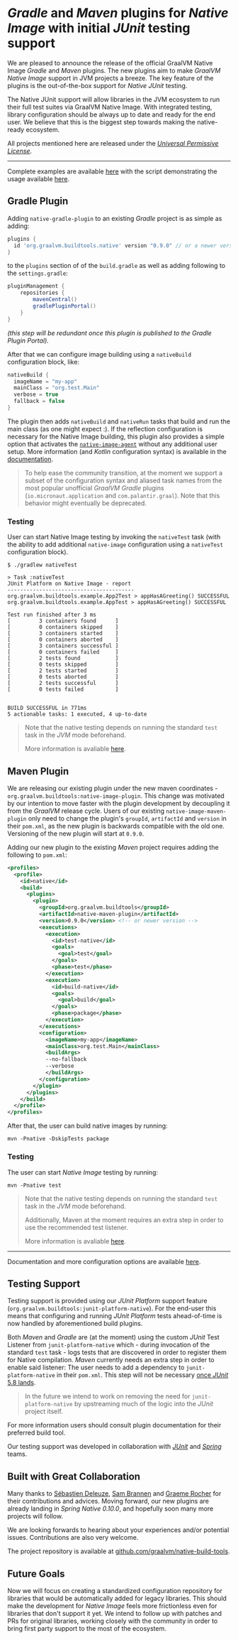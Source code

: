 # *Gradle* and *Maven* plugins for *Native Image* with initial *JUnit* testing support

We are pleased to announce the release of the official GraalVM Native Image *Gradle* and *Maven* plugins. The new plugins aim to make *GraalVM Native Image* support in JVM projects a breeze. The key feature of the plugins is the out-of-the-box support for *Native JUnit* testing.

The Native JUnit support will allow libraries in the JVM ecosystem to run their full test suites via GraalVM Native Image. With integrated testing, library configuration should be always up to date and ready for the end user. We believe that this is the biggest step towards making the native-ready ecosystem.

All projects mentioned here are released under the [*Universal Permissive License*](https://www.oracle.com/downloads/licenses/upl-license1.html).
___
Complete examples are available [here](https://github.com/graalvm/native-build-tools/blob/master/examples/README.md) with the script demonstrating the usage available [here](https://github.com/graalvm/native-build-tools/blob/master/common/scripts/testAll.sh).

## Gradle Plugin
Adding `native-gradle-plugin` to an existing *Gradle* project is as simple as adding:
```groovy
plugins {
  id 'org.graalvm.buildtools.native' version "0.9.0" // or a newer version
}
```
to the `plugins` section of of the `build.gradle` as well as adding following to the `settings.gradle`:
```groovy
pluginManagement {
	repositories {
		mavenCentral()
		gradlePluginPortal()
	}
}
```
*(this step will be redundant once this plugin is published to the Gradle Plugin Portal).*

After that we can configure image building using a `nativeBuild` configuration block, like:
```groovy
nativeBuild {
  imageName = "my-app"
  mainClass = "org.test.Main"
  verbose = true
  fallback = false
}
```
The plugin then adds `nativeBuild` and `nativeRun` tasks that build and run the main class (as one might expect :). If the reflection configuration is necessary for the Native Image building, this plugin also provides a simple option that activates the [`native-image-agent`](https://www.graalvm.org/reference-manual/native-image/BuildConfiguration/#assisted-configuration-of-native-image-builds) without any additional user setup. More information (and *Kotlin* configuration syntax) is available in the [documentation](https://github.com/graalvm/native-build-tools/blob/master/native-gradle-plugin/README.md).

> To help ease the community transition, at the moment we support a subset of the configuration syntax and aliased task names from the most popular unofficial *GraalVM* *Gradle* plugins (`io.micronaut.application` and `com.palantir.graal`). Note that this behavior might eventually be deprecated.

### Testing

User can start Native Image testing by invoking the `nativeTest` task (with the ability to add additional `native-image` configuration using a `nativeTest` configuration block).
```shell
$ ./gradlew nativeTest

> Task :nativeTest
JUnit Platform on Native Image - report
----------------------------------------
org.graalvm.buildtools.example.App2Test > appHasAGreeting() SUCCESSFUL
org.graalvm.buildtools.example.AppTest > appHasAGreeting() SUCCESSFUL

Test run finished after 3 ms
[         3 containers found      ]
[         0 containers skipped    ]
[         3 containers started    ]
[         0 containers aborted    ]
[         3 containers successful ]
[         0 containers failed     ]
[         2 tests found           ]
[         0 tests skipped         ]
[         2 tests started         ]
[         0 tests aborted         ]
[         2 tests successful      ]
[         0 tests failed          ]


BUILD SUCCESSFUL in 771ms
5 actionable tasks: 1 executed, 4 up-to-date
```
> Note that the native testing depends on running the standard `test` task in the *JVM* mode beforehand.
>
> More information is avaliable [here](#Testing-Support).

## Maven Plugin

We are releasing our existing plugin under the new maven coordinates - `org.graalvm.buildtools:native-image-plugin`. This change was motivated by our intention to move faster with the plugin development by decoupling it from the *GraalVM* release cycle. Users of our existing `native-image-maven-plugin` only need to change the plugin's `groupId`, `artifactId` and `version` in their `pom.xml`, as the new plugin is backwards compatible with the old one. Versioning of the new plugin will start at `0.9.0`.

Adding our new plugin to the existing *Maven* project requires adding the following to `pom.xml`:
```xml
<profiles>
  <profile>
    <id>native</id>
    <build>
      <plugins>
        <plugin>
          <groupId>org.graalvm.buildtools</groupId>
          <artifactId>native-maven-plugin</artifactId>
          <version>0.9.0</version> <!-- or newer version -->
          <executions>
            <execution>
              <id>test-native</id>
              <goals>
                <goal>test</goal>
              </goals>
              <phase>test</phase>
            </execution>
            <execution>
              <id>build-native</id>
              <goals>
                <goal>build</goal>
              </goals>
              <phase>package</phase>
            </execution>
          </executions>
          <configuration>
            <imageName>my-app</imageName>
            <mainClass>org.test.Main</mainClass>
            <buildArgs>
            --no-fallback
            --verbose
            </buildArgs>
          </configuration>
        </plugin>
      </plugins>
    </build>
  </profile>
</profiles>
```
After that, the user can build native images by running:
```shell
mvn -Pnative -DskipTests package
```
### Testing
The user can start *Native Image* testing by running:
```shell
mvn -Pnative test
```
> Note that the native testing depends on running the standard `test` task in the *JVM* mode beforehand.
>
> Additionally, Maven at the moment requires an extra step in order to use the recommended test listener.
>
> More information is avaliable [here](#Testing-support).
___

Documentation and more configuration options are available [here](https://github.com/graalvm/native-build-tools/blob/master/native-maven-plugin/README.md).

## Testing Support

Testing support is provided using our *JUnit Platform* support feature (`org.graalvm.buildtools:junit-platform-native`). For the end-user this means that configuring and running *JUnit Platform* tests ahead-of-time is now handled by aforementioned build plugins.

Both *Maven* and *Gradle* are (at the moment) using the custom *JUnit* Test Listener from `junit-platform-native` which - during invocation of the standard `test` task - logs tests that are discovered in order to register them for Native compilation. *Maven* currently needs an extra step in order to enable said listener: The user needs to add a dependency to `junit-platform-native` in their `pom.xml`. This step will not be necessary [once *JUnit* 5.8 lands](https://github.com/junit-team/junit5/issues/2619).
> In the future we intend to work on removing the need for `junit-platform-native` by upstreaming much of the logic into the *JUnit* project itself.

For more information users should consult plugin documentation for their preferred build tool.

Our testing support was developed in collaboration with [*JUnit*](https://junit.org/junit5/) and [*Spring*](https://spring.io/) teams.

## Built with Great Collaboration

Many thanks to [Sébastien Deleuze](https://twitter.com/sdeleuze), [Sam Brannen](https://twitter.com/sam_brannen) and [Graeme Rocher](https://twitter.com/graemerocher) for their contributions and advices. Moving forward, our new plugins are already landing in *Spring Native 0.10.0*, and hopefully soon many more projects will follow.

We are looking forwards to hearing about your experiences and/or potential issues. Contributions are also very welcome.

The project repository is available at [github.com/graalvm/native-build-tools](https://github.com/graalvm/native-build-tools/).

## Future Goals

Now we will focus on creating a standardized configuration repository for libraries that would be automatically added for legacy libraries. This should make the development for *Native Image* feels more frictionless even for libraries that don't support it yet. We intend to follow up with patches and PRs for original libraries, working closely with the community in order to bring first party support to the most of the ecosystem.
